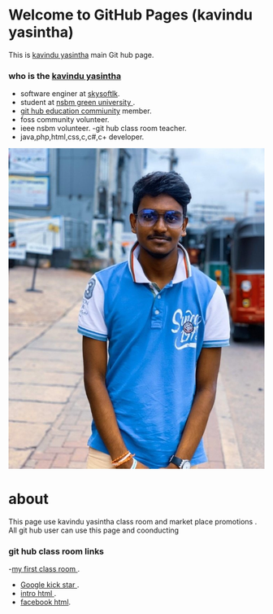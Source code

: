 # Welcome to GitHub Pages (kavindu yasintha)

This is  [kavindu yasintha](https://github.com/kavindyasinthasilva) main Git hub page.

### who is the [kavindu yasintha](https://github.com/kavindyasinthasilva) 

- software enginer at [skysoftlk](https://github.com/skysoftlk).
- student at [nsbm green university ](http://www.nsbm.ac.lk/).
-  [git hub education commiunity](https://education.github.community/u/kavindyasinthasilva/summary) member.
- foss community volunteer.
- ieee nsbm volunteer.
-git hub class room teacher.
- java,php,html,css,c,c#,c+ developer.

![Image](https://github.com/kavindyasinthasilva/hello-world/blob/master/EISeQlIW4AAgCh1.jpg)

# about
This page use kavindu yasintha class room and market place promotions .
All git hub user can use this page and coonducting

### git hub class room links

 -[my first class room ](https://classroom.github.com/a/WupDIoOW).
- [Google kick star ](https://classroom.github.com/a/Z3VdOcYe).
- [intro html  ](https://classroom.github.com/a/Sfg1RL-c).
- [facebook html](https://classroom.github.com/a/bfHGmHIn).







